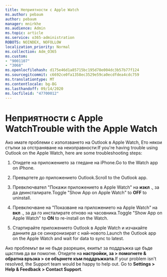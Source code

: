 ```yaml
---
title: Неприятности с Apple Watch
ms.author: pebaum
author: pebaum
manager: mnirkhe
ms.audience: Admin
ms.topic: article
ms.service: o365-administration
ROBOTS: NOINDEX, NOFOLLOW
localization_priority: Normal
ms.collection: Adm_O365
ms.custom:
- "9001107"
- "3068"
ms.openlocfilehash: d175e46d1a85715bc195d78e004dc3b57b77f124
ms.sourcegitcommit: c6692ce0fa1358ec3529e59ca0ecdfdea4cdc759
ms.translationtype: MT
ms.contentlocale: bg-BG
ms.lasthandoff: 09/14/2020
ms.locfileid: "47700012"
---
```

# <a name="trouble-with-the-apple-watch"></a><span data-ttu-id="a46cd-102">Неприятности с Apple Watch</span><span class="sxs-lookup"><span data-stu-id="a46cd-102">Trouble with the Apple Watch</span></span>

<span data-ttu-id="a46cd-103">Ако имате проблеми с използването на Outlook в Apple Watch, Ето някои стъпки за отстраняване на неизправности:</span><span class="sxs-lookup"><span data-stu-id="a46cd-103">If you're having trouble using Outlook on the Apple Watch, here are some troubleshooting steps:</span></span> 

1. <span data-ttu-id="a46cd-104">Отидете на приложението за гледане на iPhone.</span><span class="sxs-lookup"><span data-stu-id="a46cd-104">Go to the Watch app on iPhone.</span></span>

2. <span data-ttu-id="a46cd-105">Превъртете до приложението Outlook.</span><span class="sxs-lookup"><span data-stu-id="a46cd-105">Scroll to the Outlook app.</span></span>

3. <span data-ttu-id="a46cd-106">Превключвател "Покажи приложението в Apple Watch" на **изкл** ., за да деинсталирате.</span><span class="sxs-lookup"><span data-stu-id="a46cd-106">Toggle "Show App on Apple Watch" to **OFF** to uninstall.</span></span>

4. <span data-ttu-id="a46cd-107">Превключване на "Показване на приложението на Apple Watch" на **вкл** ., за да го инсталирате отново на часовника.</span><span class="sxs-lookup"><span data-stu-id="a46cd-107">Toggle "Show App on Apple Watch" to **ON** to re-install on the Watch.</span></span>

5. <span data-ttu-id="a46cd-108">Стартирайте приложението Outlook в Apple Watch и изчакайте данните да се синхронизират с най-новото.</span><span class="sxs-lookup"><span data-stu-id="a46cd-108">Launch the Outlook app on the Apple Watch and wait for data to sync to latest.</span></span> 

<span data-ttu-id="a46cd-109">Ако проблемът ви не бъде разрешен, екипът за поддръжка ще бъде щастлив да ви помогне. Отидете на **настройки, за > помогнете & обратна връзка > се обърнете към поддръжката**.</span><span class="sxs-lookup"><span data-stu-id="a46cd-109">If your problem isn't resolved, the Support team would be happy to help out. Go to **Settings > Help & Feedback > Contact Support**.</span></span> 